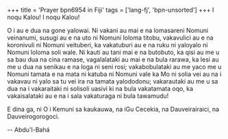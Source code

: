 +++
title = 'Prayer bpn6954 in Fiji'
tags = ['lang-fj', 'bpn-unsorted']
+++
I noqu Kalou! I noqu Kalou!

O i au e dua na gone yalowai. Ni vakani au mai e na lomasareni Nomuni veinanumi, susugi au e na uto ni Nomuni loloma titobu, vakavulici au e na koronivuli ni Nomuni veituberi, ka vakatuburi au e na ruku ni yaloyalo ni Nomuni loloma soli wale. Ni kauti au tani mai e na butobuto, ka qisi au me u sa bau dua na cina ramase, vagalalataki au mai e na bula rarawa, ka lesi au me u dua na senikau e na loga ni seni rosi; vakabobulataki au me yaco me u Nomuni tamata e na mata ni katuba ni Nomuni vale ka Mo ni solia vei au na i vakavau ni yalo sa tu vei ira na tamata yalododonu; vakarautaki au me u sa dua na i vakaraitaki ni solisoli uasivi ki na bula vakatamata oqo, ka vakaisalataki au e na i sala vakaturaga ni bula tawamudu!

E dina ga, ni O i Kemuni sa kaukauwa, na iGu Cecekia, na Dauveirairaici, na Dauveirogorogoci.

-- Abdu'l-Bahá

